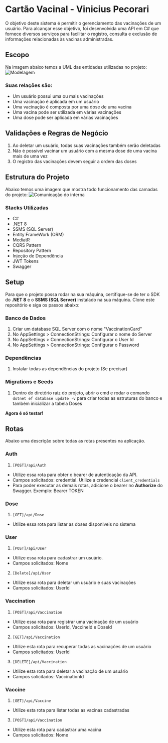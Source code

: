 # Cartão Vacinal - Vinicius Pecorari
O objetivo deste sistema é permitir o gerenciamento das vacinações de um usuário. Para alcançar esse objetivo, foi desenvolvida uma API em C# que fornece diversos serviços para facilitar o registro, consulta e exclusão de informações relacionadas às vacinas administradas.

## Escopo
Na imagem abaixo temos a UML das entidades utilizadas no projeto:
![Modelagem](https://github.com/viniciuspecorari/Assets/blob/main/vaccination-card-uml.jpg)

### Suas relações são:
* Um usuário possui uma ou mais vacinações
* Uma vacinação é aplicada em um usuário
* Uma vacinação é composta por uma dose de uma vacina
* Uma vacina pode ser utilizada em várias vacinações
* Uma dose pode ser aplicada em várias vacinações

## Validações e Regras de Negócio
1. Ao deletar um usuário, todas suas vacinações também serão deletadas
2. Não é possível vacinar um usuário com a mesma dose de uma vacina mais de uma vez
3. O registro das vacinações devem seguir a ordem das doses

## Estrutura do Projeto
Abaixo temos uma imagem que mostra todo funcionamento das camadas do projeto:
![Comunicação do interna](https://github.com/viniciuspecorari/Assets/blob/main/architeture-application.jpg)

### Stacks Utilizadas
* C#
* .NET 8
* SSMS (SQL Server)
* Entity FrameWork (ORM)
* MediatR
* CQRS Pattern
* Repository Pattern
* Injeção de Dependência
* JWT Tokens
* Swagger

## Setup
Para que o projeto possa rodar na sua máquina, certifique-se de ter o SDK do **.NET 8** e o **SSMS (SQL Server)** instalado na sua máquina. Clone este repositório e siga os passos abaixo:

### Banco de Dados
1. Criar um database SQL Server com o nome "VaccinationCard"
2. No AppSettings > ConnectionStrings: Configurar o nome do Server
3. No AppSettings > ConnectionStrings: Configurar o User Id
4. No AppSettings > ConnectionStrings: Configurar o Password

### Dependências
1. Instalar todas as dependências do projeto (Se precisar)

### Migrations e Seeds
1. Dentro do diretório raiz do projeto, abrir o cmd e rodar o comando `dotnet ef database update -v` para criar todas as estruturas do banco e também inicializar a tabela Doses

**Agora é só testar!**

## Rotas
Abaixo uma descrição sobre todas as rotas presentes na aplicação.

### Auth
1. `[POST]/api/Auth`
* Utilize essa rota para obter o bearer de autenticação da API.
* Campos solicitados: credential. Utilize a credencial `client_credentials` 
* Para poder executar as demais rotas, adicione o bearer no **Authorize** do Swagger. Exemplo: Bearer TOKEN

### Dose
1. `[GET]/api/Dose`
* Utilize essa rota para listar as doses disponiveis no sistema

### User
1. `[POST]/api/User`
* Utilize essa rota para cadastrar um usuário.
* Campos solicitados: Nome

2. `[Delete]/api/User`
* Utilize essa rota para deletar um usuário e suas vacinações
* Campos solicitados: UserId

### Vaccination
1. `[POST]/api/Vaccination`
* Utilize essa rota para registrar uma vacinação de um usuário
* Campos solicitados: UserId, VaccineId e DoseId

2. `[GET]/api/Vaccination`
* Utilize esta rota para recuperar todas as vacinações de um usuário
* Campos solicitados: UserId

3. `[DELETE]/api/Vaccination`
* Utilize esta rota para deletar a vacinação de um usuário
* Campos solicitados: VaccinationId

### Vaccine
1. `[GET]/api/Vaccine`
* Utilize esta rota para listar todas as vacinas cadastradas

3. `[POST]/api/Vaccination`
* Utilize esta rota para cadastrar uma vacina
* Campos solicitados: Nome
